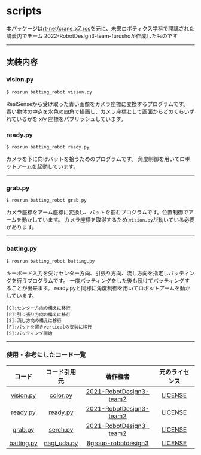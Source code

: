 # scripts

本パッケージは[rt-net/crane_x7_ros](https://github.com/rt-net/crane_x7_ros)を元に、未来ロボティクス学科で開講された講義内でチーム
2022-RobotDesign3-team-furushoが作成したものです

---

## 実装内容

### vision.py

```
$ rosrun batting_robot vision.py
```

RealSenseから受け取った青い画像をカメラ座標に変換するプログラムです。
青い物体の中点を水色の四角で描画し、カメラ座標として画面からどのくらいずれているかを x/y 座標をパブリッシュしています。


### ready.py

```
$ rosrun batting_robot ready.py
```

カメラを下に向けバットを拾うためのプログラムです。
角度制御を用いてロボットアームを起動しています。

---


### grab.py

```
$ rosrun batting_robot grab.py
```
カメラ座標をアーム座標に変換し、バットを掴むプログラムです。位置制御でアームを動かしています。
カメラ座標を取得するため `vision.py`が動いている必要があります。

---

### batting.py

```
$ rosrun batting_robot batting.py
```

キーボード入力を受けセンター方向、引張り方向、流し方向を指定しバッティングを行うプログラムです。
一度バッティングをした後も続けてバッティングすることが出来ます。
ready.pyと同様に角度制御を用いてロボットアームを動かしています。

```
[C]:センター方向の構えに移行
[P]:引っ張り方向の構えに移行
[S]:流し方向の構えに移行
[F]:バットを置きverticalの姿勢に移行
[S]:バッティング開始
```


---


### 使用・参考にしたコード一覧
|コード|コード引用元|著作権者|元のライセンス|
|:--:|:---:|:---:|:---:|
|[vision.py](https://github.com/2022-RobotDesign3-team-furusho/batting_robot/blob/feature/recognition/scripts/vision.py)|[color.py](https://github.com/2021-RobotDesign3-team2/crane_x7_ros_test/blob/main/scripts/color.py)|[2021-RobotDesign3-team2](https://github.com/2021-RobotDesign3-team2)|[LICENSE](https://github.com/2021-RobotDesign3-team2/crane_x7_ros_test/blob/main/LICENSE)|
|[ready.py](https://github.com/2022-RobotDesign3-team-furusho/batting_robot/blob/feature/recognition/scripts/ready.py)|[ready.py](https://github.com/2021-RobotDesign3-team2/crane_x7_ros_test/blob/main/scripts/ready.py)|[2021-RobotDesign3-team2](https://github.com/2021-RobotDesign3-team2)|[LICENSE](https://github.com/2021-RobotDesign3-team2/crane_x7_ros_test/blob/main/LICENSE)|
|[grab.py](https://github.com/2022-RobotDesign3-team-furusho/batting_robot/blob/feature/recognition/scripts/grab.py)|[serch.py](https://github.com/2021-RobotDesign3-team2/crane_x7_ros_test/blob/main/scripts/search.py)|[2021-RobotDesign3-team2](https://github.com/2021-RobotDesign3-team2)|[LICENSE](https://github.com/2021-RobotDesign3-team2/crane_x7_ros_test/blob/main/LICENSE)|
|[batting.py](https://github.com/2022-RobotDesign3-team-furusho/batting_robot/blob/feature/recognition/scripts/batting.py)|[nagi_uda.py](https://github.com/8group-robotdesign3/crane_x7_ros_modified_by_group8/blob/master/crane_x7_examples/scripts/nagi_uda.py)|[8group-robotdesign3](https://github.com/8group-robotdesign3)|[LICENSE](https://github.com/8group-robotdesign3/crane_x7_ros_modified_by_group8/blob/master/LICENSE)|

